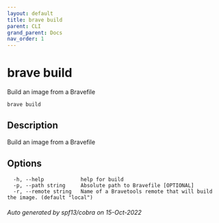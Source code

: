 ```yaml
---
layout: default
title: brave build
parent: CLI
grand_parent: Docs
nav_order: 1
---
```


# brave build

Build an image from a Bravefile

```
brave build
```

## Description

Build an image from a Bravefile

## Options

```
  -h, --help            help for build
  -p, --path string     Absolute path to Bravefile [OPTIONAL]
  -r, --remote string   Name of a Bravetools remote that will build the image. (default "local")
```

###### Auto generated by spf13/cobra on 15-Oct-2022
